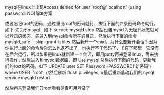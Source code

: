 mysql在linux上出现Access denied for user 'root'@'localhost' (using password: NO)解决方案

或者忘记root的密码，通过重设root的密码就行，执行下面的四条密码命令就行，如下
先关闭msyql，如下
service mysqld stop
然后设置mysql为无密码状态就可以登录的状态，先进入到mysql命令所在的目录，然后执行下面的命令
mysqld_safe --skip-grant-tables
然后新开一个cmd，为什么要新开会话？因为你执行上面的命令后你怎么也退不出了，也执行不了代码了，卡在了那里，它没有在后台运行，所以如果是linux就新建一个会话，即用putty再来登录linux，再来执行操作，然后进入到mysql数据库，即
Use mysql
然后执行下面的代码，更新我们的root的密码，如下
UPDATE user SET Password=PASSWORD('新密码') where USER='root';
//然后刷新
flush privileges;
//最后重新启动我们的mysql
service mysqld restart 

然后再来登录我们的root看看是否可用登录了